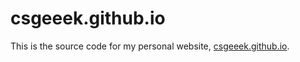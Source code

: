 # csgeeek.github.io

This is the source code for my personal website, [csgeeek.github.io](https://csgeeek.github.io/).